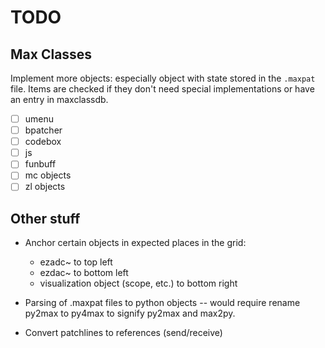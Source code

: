 # TODO

## Max Classes

Implement more objects: especially object with state stored in the `.maxpat` file.
Items are checked if they don't need special implementations or have an entry in maxclassdb.

- [ ] umenu
- [ ] bpatcher
- [ ] codebox
- [ ] js
- [ ] funbuff
- [ ] mc objects
- [ ] zl objects

## Other stuff

- Anchor certain objects in expected places in the grid:
  - ezadc~ to top left
  - ezdac~ to bottom left
  - visualization object (scope, etc.) to bottom right

- Parsing of .maxpat files to python objects -- would require rename py2max to py4max to signify py2max and max2py.

- Convert patchlines to references (send/receive)
